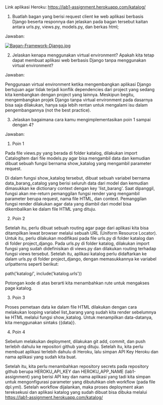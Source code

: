 Link aplikasi Heroku: https://lab1-assignment.herokuapp.com/katalog/

1. Buatlah bagan yang berisi request client ke web aplikasi berbasis Django beserta responnya dan jelaskan pada bagan tersebut kaitan antara urls.py, views.py, models.py, dan berkas html;

Jawaban:

[![Bagan-Framework-Django.jpg](https://i.postimg.cc/FzQMdBBb/Bagan-Framework-Django.jpg)](https://postimg.cc/WFXWxXjt)


2. Jelaskan kenapa menggunakan virtual environment? Apakah kita tetap dapat membuat aplikasi web berbasis Django tanpa menggunakan virtual environment?

Jawaban:

Penggunaan virtual environment ketika mengembangkan aplikasi Django bertujuan agar tidak terjadi konflik dependencies dari project yang sedang kita kembangkan dengan project yang lainnya. Meskipun begitu, mengembangkan projek Django tanpa virtual environment pada dasarnya bisa saja dilakukan, hanya saja lebih rentan untuk mengalami isu dalam pengembangannya (not the best practice).

3. Jelaskan bagaimana cara kamu mengimplementasikan poin 1 sampai dengan 4?

Jawaban:

1) Poin 1

Pada file views.py yang berada di folder katalog, dilakukan import CatalogItem dari file models.py agar bisa mengambil data dan kemudian dibuat sebuah fungsi bernama show_katalog yang mengambil parameter request. 

Di dalam fungsi show_katalog tersebut, dibuat sebuah variabel bernama data_barang_catalog yang berisi seluruh data dari model dan kemudian dimasukkan ke dictionary context dengan key 'list_barang'. Saat dipanggil, fungsi akan me-return pemanggilan fungsi render yang mengambil parameter berupa request, nama file HTML, dan context. Pemanggilan fungsi render dilakukan agar data yang diambil dari model bisa dikembalikan ke dalam file HTML yang dituju.

2) Poin 2

Setelah itu, perlu dibuat sebuah routing agar page dari aplikasi kita bisa ditampilkan lewat browser melalui sebuah URL (Uniform Resource Locator). Untuk itu, perlu dilakukan modifikasi pada file urls.py di folder katalog dan di folder project_django. Pada urls.py di folder katalog, dilakukan import fungsi yang sudah didefinisikan di views.py dan dilakukan routing terhadap fungsi views tersebut. Setelah itu, aplikasi katalog perlu didaftarkan ke dalam urls.py di folder project_django, dengan memasukkannya ke variabel urlpatterns seperti berikut:

path('katalog/', include('katalog.urls'))

Potongan kode di atas berarti kita menambahkan rute untuk mengakses page katalog.

3) Poin 3

Proses pemetaan data ke dalam file HTML dilakukan dengan cara melakukan looping variabel list_barang yang sudah kita render sebelumnya ke HTML melalui fungsi show_katalog.
Untuk menampilkan data-datanya, kita menggunakan sintaks {{data}}.

4) Poin 4

Sebelum melakukan deployment, dilakukan git add, commit, dan push terlebih dahulu ke repositori github yang dituju. Setelah itu, kita perlu membuat aplikasi terlebih dahulu di Heroku, lalu simpan API Key Heroku dan nama aplikasi yang sudah kita buat. 

Setelah itu, kita perlu menambahkan repository secrets pada repository github berupa HEROKU_API_KEY dan HEROKU_APP_NAME (lab1-assignment) yang berisi API key dan nama aplikasi yang tadi kita simpan untuk mengonfigurasi parameter yang dibutuhkan oleh workflow (pada file dpl.yml). Setelah workflow dijalankan, maka proses deployment akan tereksekusi dan aplikasi katalog yang sudah dibuat bisa dibuka melalui https://lab1-assignment.herokuapp.com/katalog/


